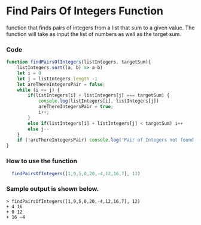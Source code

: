 # Find Pairs Of Integers Function
function that finds pairs of integers from a list that
sum to a given value. The function will take as input the list of numbers as
well as the target sum.

### Code
```javascript
function findPairsOfIntegers(listIntegers, targetSum){
    listIntegers.sort((a, b) => a-b)
    let i = 0
    let j = listIntegers.length -1
    let areThereIntegersPair = false;
    while (i <= j) {
        if(listIntegers[i] + listIntegers[j] === targetSum) {
            console.log(listIntegers[i], listIntegers[j])
            areThereIntegersPair = true;
            i++;
        }
        else if(listIntegers[i] + listIntegers[j] < targetSum) i++
        else j--
    }
    if (!areThereIntegersPair) console.log('Pair of Integers not found');
}
```

### How to use the function
```javascript
  findPairsOfIntegers([1,9,5,0,20,-4,12,16,7], 12)
```

### Sample output is shown below.
```
> findPairsOfIntegers([1,9,5,0,20,-4,12,16,7], 12)
+ 4 16
+ 0 12
+ 16 -4
```
